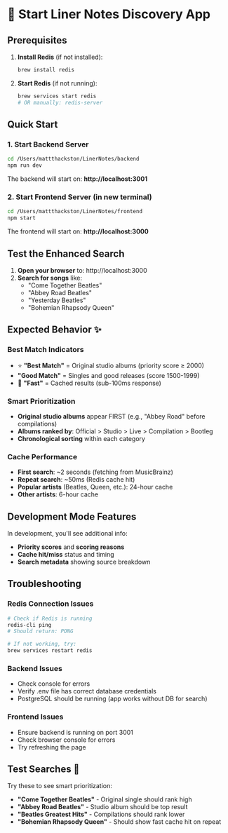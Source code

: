 # 🚀 Start Liner Notes Discovery App

## Prerequisites
1. **Install Redis** (if not installed):
   ```bash
   brew install redis
   ```

2. **Start Redis** (if not running):
   ```bash
   brew services start redis
   # OR manually: redis-server
   ```

## Quick Start

### 1. Start Backend Server
```bash
cd /Users/mattthackston/LinerNotes/backend
npm run dev
```
The backend will start on: **http://localhost:3001**

### 2. Start Frontend Server (in new terminal)
```bash
cd /Users/mattthackston/LinerNotes/frontend
npm start
```
The frontend will start on: **http://localhost:3000**

## Test the Enhanced Search

1. **Open your browser** to: http://localhost:3000
2. **Search for songs** like:
   - "Come Together Beatles" 
   - "Abbey Road Beatles"
   - "Yesterday Beatles"
   - "Bohemian Rhapsody Queen"

## Expected Behavior ✨

### **Best Match Indicators**
- ⭐ **"Best Match"** = Original studio albums (priority score ≥ 2000)
- **"Good Match"** = Singles and good releases (score 1500-1999) 
- 🚀 **"Fast"** = Cached results (sub-100ms response)

### **Smart Prioritization**
- **Original studio albums** appear FIRST (e.g., "Abbey Road" before compilations)
- **Albums ranked by**: Official > Studio > Live > Compilation > Bootleg
- **Chronological sorting** within each category

### **Cache Performance**
- **First search**: ~2 seconds (fetching from MusicBrainz)
- **Repeat search**: ~50ms (Redis cache hit)
- **Popular artists** (Beatles, Queen, etc.): 24-hour cache
- **Other artists**: 6-hour cache

## Development Mode Features

In development, you'll see additional info:
- **Priority scores** and **scoring reasons**
- **Cache hit/miss** status and timing
- **Search metadata** showing source breakdown

## Troubleshooting

### Redis Connection Issues
```bash
# Check if Redis is running
redis-cli ping
# Should return: PONG

# If not working, try:
brew services restart redis
```

### Backend Issues
- Check console for errors
- Verify .env file has correct database credentials
- PostgreSQL should be running (app works without DB for search)

### Frontend Issues
- Ensure backend is running on port 3001
- Check browser console for errors
- Try refreshing the page

## Test Searches 🎵

Try these to see smart prioritization:
- **"Come Together Beatles"** - Original single should rank high
- **"Abbey Road Beatles"** - Studio album should be top result  
- **"Beatles Greatest Hits"** - Compilations should rank lower
- **"Bohemian Rhapsody Queen"** - Should show fast cache hit on repeat